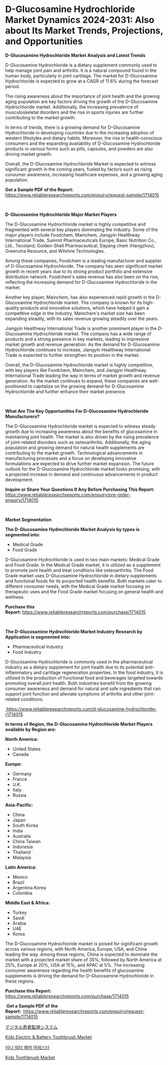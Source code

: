 <p><h1>D-Glucosamine Hydrochloride Market Dynamics 2024-2031: Also about Its Market Trends, Projections, and Opportunities</h1></p><p><strong>D-Glucosamine Hydrochloride Market Analysis and Latest Trends</strong></p>
<p><p>D-Glucosamine Hydrochloride is a dietary supplement commonly used to help manage joint pain and arthritis. It is a natural compound found in the human body, particularly in joint cartilage. The market for D-Glucosamine Hydrochloride is expected to grow at a CAGR of 11.6% during the forecast period. </p><p>The rising awareness about the importance of joint health and the growing aging population are key factors driving the growth of the D-Glucosamine Hydrochloride market. Additionally, the increasing prevalence of musculoskeletal disorders and the rise in sports injuries are further contributing to the market growth.</p><p>In terms of trends, there is a growing demand for D-Glucosamine Hydrochloride in developing countries due to the increasing adoption of western lifestyles and dietary habits. Moreover, the rise in health-conscious consumers and the expanding availability of D-Glucosamine Hydrochloride products in various forms such as pills, capsules, and powders are also driving market growth.</p><p>Overall, the D-Glucosamine Hydrochloride Market is expected to witness significant growth in the coming years, fueled by factors such as rising consumer awareness, increasing healthcare expenses, and a growing aging population.</p></p>
<p><strong>Get a Sample PDF of the Report:&nbsp;</strong> <a href="https://www.reliableresearchreports.com/enquiry/request-sample/1714015">https://www.reliableresearchreports.com/enquiry/request-sample/1714015</a></p>
<p>&nbsp;</p>
<p><strong>D-Glucosamine Hydrochloride Major Market Players</strong></p>
<p><p>The D-Glucosamine Hydrochloride market is highly competitive and fragmented with several key players dominating the industry. Some of the major players include Foodchem, Mainchem, Jiangyin Healthway International Trade, Summit Pharmaceuticals Europe, Basic Nutrition Co., Ltd., Tecoland, Golden-Shell Pharmaceutical, Dayang chem (Hangzhou), Greenutra Resource, and Wilshire Technologies.</p><p>Among these companies, Foodchem is a leading manufacturer and supplier of D-Glucosamine Hydrochloride. The company has seen significant market growth in recent years due to its strong product portfolio and extensive distribution network. Foodchem's sales revenue has also been on the rise, reflecting the increasing demand for D-Glucosamine Hydrochloride in the market.</p><p>Another key player, Mainchem, has also experienced rapid growth in the D-Glucosamine Hydrochloride market. The company is known for its high-quality products and innovative solutions, which have helped it gain a competitive edge in the industry. Mainchem's market size has been expanding steadily, with its sales revenue growing steadily over the years.</p><p>Jiangyin Healthway International Trade is another prominent player in the D-Glucosamine Hydrochloride market. The company has a wide range of products and a strong presence in key markets, leading to impressive market growth and revenue generation. As the demand for D-Glucosamine Hydrochloride continues to increase, Jiangyin Healthway International Trade is expected to further strengthen its position in the market.</p><p>Overall, the D-Glucosamine Hydrochloride market is highly competitive, with key players like Foodchem, Mainchem, and Jiangyin Healthway International Trade leading the way in terms of market growth and revenue generation. As the market continues to expand, these companies are well-positioned to capitalize on the growing demand for D-Glucosamine Hydrochloride and further enhance their market presence.</p></p>
<p>&nbsp;</p>
<p><strong>What Are The Key Opportunities For D-Glucosamine Hydrochloride Manufacturers?</strong></p>
<p><p>The D-Glucosamine Hydrochloride market is expected to witness steady growth due to increasing awareness about the benefits of glucosamine in maintaining joint health. The market is also driven by the rising prevalence of joint-related disorders such as osteoarthritis. Additionally, the aging population and growing demand for natural health supplements are contributing to the market growth. Technological advancements in manufacturing processes and a focus on developing innovative formulations are expected to drive further market expansion. The future outlook for the D-Glucosamine Hydrochloride market looks promising, with a projected increase in demand and continuous advancements in product development.</p></p>
<p><strong>Inquire or Share Your Questions If Any Before Purchasing This Report:</strong> <a href="https://www.reliableresearchreports.com/enquiry/pre-order-enquiry/1714015">https://www.reliableresearchreports.com/enquiry/pre-order-enquiry/1714015</a></p>
<p>&nbsp;</p>
<p><strong>Market Segmentation</strong></p>
<p><strong>The D-Glucosamine Hydrochloride Market Analysis by types is segmented into:</strong></p>
<p><ul><li>Medical Grade</li><li>Food Grade</li></ul></p>
<p><p>D-Glucosamine Hydrochloride is used in two main markets: Medical Grade and Food Grade. In the Medical Grade market, it is utilized as a supplement to promote joint health and treat conditions like osteoarthritis. The Food Grade market uses D-Glucosamine Hydrochloride in dietary supplements and functional foods for its purported health benefits. Both markets cater to different consumer needs, with the Medical Grade market focusing on therapeutic uses and the Food Grade market focusing on general health and wellness.</p></p>
<p><strong>Purchase this Report:&nbsp;</strong><a href="https://www.reliableresearchreports.com/purchase/1714015">https://www.reliableresearchreports.com/purchase/1714015</a></p>
<p>&nbsp;</p>
<p><strong>The D-Glucosamine Hydrochloride Market Industry Research by Application is segmented into:</strong></p>
<p><ul><li>Pharmaceutical Industry</li><li>Food Industry</li></ul></p>
<p><p>D-Glucosamine Hydrochloride is commonly used in the pharmaceutical industry as a dietary supplement for joint health due to its potential anti-inflammatory and cartilage regeneration properties. In the food industry, it is utilized in the production of functional food and beverages targeted towards promoting overall joint health. Both industries benefit from the growing consumer awareness and demand for natural and safe ingredients that can support joint function and alleviate symptoms of arthritis and other joint-related conditions.</p></p>
<p><a href="https://www.reliableresearchreports.com/d-glucosamine-hydrochloride-r1714015">&nbsp;https://www.reliableresearchreports.com/d-glucosamine-hydrochloride-r1714015</a></p>
<p><strong>In terms of Region, the D-Glucosamine Hydrochloride Market Players available by Region are:</strong></p>
<p>
    <p> <strong> North America: </strong>
        <ul>
            <li>United States</li>
            <li>Canada</li>
        </ul>
        </p> 
    <p> <strong> Europe: </strong>
        <ul>
            <li>Germany</li>
            <li>France</li>
            <li>U.K.</li>
            <li>Italy</li>
            <li>Russia</li>
        </ul>
        </p> 
    <p> <strong> Asia-Pacific: </strong>
        <ul>
            <li>China</li>
            <li>Japan</li>
            <li>South Korea</li>
            <li>India</li>
            <li>Australia</li>
            <li>China Taiwan</li>
            <li>Indonesia</li>
            <li>Thailand</li>
            <li>Malaysia</li>
        </ul>
        </p> 
    <p> <strong> Latin America: </strong>
        <ul>
            <li>Mexico</li>
            <li>Brazil</li>
            <li>Argentina Korea</li>
            <li>Colombia</li>
        </ul>
        </p> 
    <p> <strong> Middle East & Africa: </strong>
        <ul>
            <li>Turkey</li>
            <li>Saudi</li>
            <li>Arabia</li>
            <li>UAE</li>
            <li>Korea</li>
        </ul>
    </p>
    </p>
<p><p>The D-Glucosamine Hydrochloride market is poised for significant growth across various regions, with North America, Europe, USA, and China leading the way. Among these regions, China is expected to dominate the market with a projected market share of 35%, followed by North America at 25%, Europe at 20%, USA at 15%, and APAC at 5%. The increasing consumer awareness regarding the health benefits of glucosamine supplements is driving the demand for D-Glucosamine Hydrochloride in these regions.</p></p>
<p><strong>Purchase this Report: </strong><a href="https://www.reliableresearchreports.com/purchase/1714015">https://www.reliableresearchreports.com/purchase/1714015</a></p>
<p>&nbsp;<strong>Get a Sample PDF of the Report:&nbsp;&nbsp;</strong><a href="https://www.reliableresearchreports.com/enquiry/request-sample/1714015">https://www.reliableresearchreports.com/enquiry/request-sample/1714015</a></p>
<p><strong></strong></p>
<p><p><a href="https://github.com/dadanedu33/Market-Research-Report-List-2/blob/main/6197894113257.md">デジタル患者監視システム</a></p><p><a href="https://github.com/nathandecarvalho/Market-Research-Report-List-3/blob/main/kids-electric-battery-toothbrush-market.md">Kids Electric & Battery Toothbrush Market</a></p><p><a href="https://medium.com/@ethawolf/%EA%B8%80%EB%A1%9C%EB%B2%8C-%EB%AF%B8%EB%8B%88-%EC%9B%8C%ED%84%B0-%ED%95%B4%EB%A8%B8-%EC%96%B4%EB%A0%88%EC%8A%A4%ED%84%B0-%EC%8B%9C%EC%9E%A5-%EA%B7%9C%EB%AA%A8-%EB%B0%8F-%EC%A0%90%EC%9C%A0%EC%9C%A8-%EB%B6%84%EC%84%9D-%EC%A0%9C%ED%92%88-%EC%9C%A0%ED%98%95%EB%B3%84-%EC%9D%91%EC%9A%A9-%EB%B6%84%EC%95%BC%EB%B3%84-%EC%A7%80%EC%97%AD%EB%B3%84-%EC%98%88%EC%B8%A1-2024-2031-66b622665696">미니 워터 해머 어레스터</a></p><p><a href="https://github.com/julyju69/Market-Research-Report-List-3/blob/main/kids-toothbrush-market.md">Kids Toothbrush Market</a></p></p>